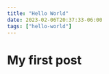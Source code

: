 ```yaml
---
title: "Hello World"
date: 2023-02-06T20:37:33-06:00
tags: ["hello-world"]
---
```


# My first post
